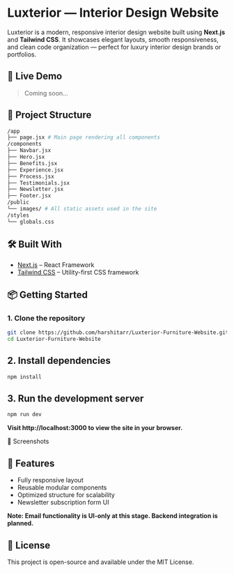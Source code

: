 # Luxterior — Interior Design Website

Luxterior is a modern, responsive interior design website built using **Next.js** and **Tailwind CSS**. It showcases elegant layouts, smooth responsiveness, and clean code organization — perfect for luxury interior design brands or portfolios.

## 🚀 Live Demo

> Coming soon...

## 📂 Project Structure
```bash
/app
├── page.jsx # Main page rendering all components
/components
├── Navbar.jsx
├── Hero.jsx
├── Benefits.jsx
├── Experience.jsx
├── Process.jsx
├── Testimonials.jsx
├── Newsletter.jsx
├── Footer.jsx
/public
└── images/ # All static assets used in the site
/styles
└── globals.css
```
## 🛠️ Built With

- [Next.js](https://nextjs.org/) – React Framework
- [Tailwind CSS](https://tailwindcss.com/) – Utility-first CSS framework

## 📦 Getting Started

### 1. Clone the repository

```bash
git clone https://github.com/harshitarr/Luxterior-Furniture-Website.git
cd Luxterior-Furniture-Website
```

## 2. Install dependencies
```bash
npm install
```

## 3. Run the development server
```bash
npm run dev
```
**Visit http://localhost:3000 to view the site in your browser.**


📸 Screenshots


## 📧 Features
- Fully responsive layout
- Reusable modular components
- Optimized structure for scalability
- Newsletter subscription form UI

__Note: Email functionality is UI-only at this stage. Backend integration is planned.__


## 📄 License
This project is open-source and available under the MIT License.
